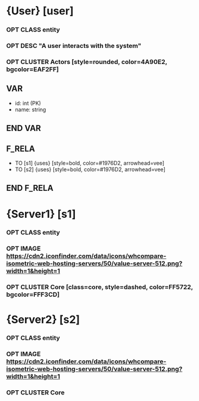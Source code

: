 # {User} [user]
### OPT CLASS entity
### OPT DESC "A user interacts with the system"
### OPT CLUSTER Actors [style=rounded, color=4A90E2, bgcolor=EAF2FF]
## VAR
- id: int (PK)
- name: string
## END VAR
## F_RELA
- TO [s1] {uses} [style=bold, color=#1976D2, arrowhead=vee]
- TO [s2] {uses} [style=bold, color=#1976D2, arrowhead=vee]
## END F_RELA

# {Server1} [s1]
### OPT CLASS entity
### OPT IMAGE https://cdn2.iconfinder.com/data/icons/whcompare-isometric-web-hosting-servers/50/value-server-512.png?width=1&height=1
### OPT CLUSTER Core [class=core, style=dashed, color=FF5722, bgcolor=FFF3CD]
# {Server2} [s2]
### OPT CLASS entity
### OPT IMAGE https://cdn2.iconfinder.com/data/icons/whcompare-isometric-web-hosting-servers/50/value-server-512.png?width=1&height=1
### OPT CLUSTER Core 

